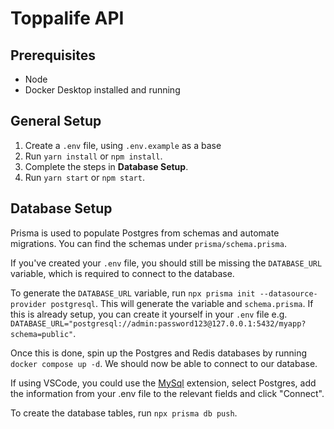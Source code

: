 # Toppalife API

## Prerequisites

* Node
* Docker Desktop installed and running

## General Setup

1. Create a `.env` file, using `.env.example` as a base
2. Run `yarn install` or `npm install`.
3. Complete the steps in **Database Setup**.
4. Run `yarn start` or `npm start`.

## Database Setup

Prisma is used to populate Postgres from schemas and automate migrations. You can find the schemas under `prisma/schema.prisma`.

If you've created your `.env` file, you should still be missing the `DATABASE_URL` variable, which is required to connect to the database.

To generate the `DATABASE_URL` variable, run `npx prisma init --datasource-provider postgresql`. This will generate the variable and `schema.prisma`. If this is already setup, you can create it yourself in your `.env` file e.g. `DATABASE_URL="postgresql://admin:password123@127.0.0.1:5432/myapp?schema=public"`.

Once this is done, spin up the Postgres and Redis databases by running `docker compose up -d`. We should now be able to connect to our database.

If using VSCode, you could use the [MySql](https://marketplace.visualstudio.com/items?itemName=cweijan.vscode-mysql-client2) extension, select Postgres, add the information from your .env file to the relevant fields and click "Connect".

To create the database tables, run `npx prisma db push`.

